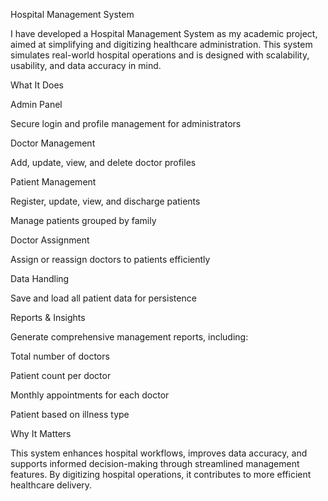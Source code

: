 Hospital Management System

I have developed a Hospital Management System as my academic project, aimed at simplifying and digitizing healthcare administration. This system simulates real-world hospital operations and is designed with scalability, usability, and data accuracy in mind.

What It Does

Admin Panel

Secure login and profile management for administrators

Doctor Management

Add, update, view, and delete doctor profiles

Patient Management

Register, update, view, and discharge patients

Manage patients grouped by family

Doctor Assignment

Assign or reassign doctors to patients efficiently

Data Handling

Save and load all patient data for persistence

Reports & Insights

Generate comprehensive management reports, including:

Total number of doctors

Patient count per doctor

Monthly appointments for each doctor

Patient based on illness type

Why It Matters

This system enhances hospital workflows, improves data accuracy, and supports informed decision-making through streamlined management features. By digitizing hospital operations, it contributes to more efficient healthcare delivery.

